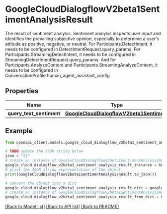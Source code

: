# GoogleCloudDialogflowV2beta1SentimentAnalysisResult

The result of sentiment analysis. Sentiment analysis inspects user input and identifies the prevailing subjective opinion, especially to determine a user's attitude as positive, negative, or neutral. For Participants.DetectIntent, it needs to be configured in DetectIntentRequest.query_params. For Participants.StreamingDetectIntent, it needs to be configured in StreamingDetectIntentRequest.query_params. And for Participants.AnalyzeContent and Participants.StreamingAnalyzeContent, it needs to be configured in ConversationProfile.human_agent_assistant_config

## Properties

Name | Type | Description | Notes
------------ | ------------- | ------------- | -------------
**query_text_sentiment** | [**GoogleCloudDialogflowV2beta1Sentiment**](GoogleCloudDialogflowV2beta1Sentiment.md) |  | [optional] 

## Example

```python
from openapi_client.models.google_cloud_dialogflow_v2beta1_sentiment_analysis_result import GoogleCloudDialogflowV2beta1SentimentAnalysisResult

# TODO update the JSON string below
json = "{}"
# create an instance of GoogleCloudDialogflowV2beta1SentimentAnalysisResult from a JSON string
google_cloud_dialogflow_v2beta1_sentiment_analysis_result_instance = GoogleCloudDialogflowV2beta1SentimentAnalysisResult.from_json(json)
# print the JSON string representation of the object
print(GoogleCloudDialogflowV2beta1SentimentAnalysisResult.to_json())

# convert the object into a dict
google_cloud_dialogflow_v2beta1_sentiment_analysis_result_dict = google_cloud_dialogflow_v2beta1_sentiment_analysis_result_instance.to_dict()
# create an instance of GoogleCloudDialogflowV2beta1SentimentAnalysisResult from a dict
google_cloud_dialogflow_v2beta1_sentiment_analysis_result_from_dict = GoogleCloudDialogflowV2beta1SentimentAnalysisResult.from_dict(google_cloud_dialogflow_v2beta1_sentiment_analysis_result_dict)
```
[[Back to Model list]](../README.md#documentation-for-models) [[Back to API list]](../README.md#documentation-for-api-endpoints) [[Back to README]](../README.md)


